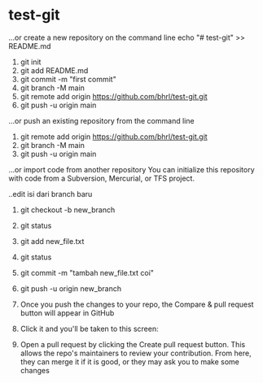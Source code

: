 

# test-git

…or create a new repository on the command line
echo "# test-git" >> README.md
1. git init
2. git add README.md
3. git commit -m "first commit"
4. git branch -M main
5. git remote add origin https://github.com/bhrl/test-git.git
6. git push -u origin main

…or push an existing repository from the command line
1. git remote add origin https://github.com/bhrl/test-git.git
2. git branch -M main
3. git push -u origin main

…or import code from another repository
You can initialize this repository with code from a Subversion, Mercurial, or TFS project.

..edit isi dari branch baru 
	
1. git checkout -b new_branch

2. git status 

3. git add new_file.txt

4. git status 

5. git commit -m "tambah new_file.txt coi"

6. git push -u origin new_branch

7. Once you push the changes to your repo, the Compare & pull request button will appear in GitHub

8. Click it and you'll be taken to this screen:

9. Open a pull request by clicking the Create pull request button. This allows the repo's maintainers to review your contribution. From here, they can merge it if it is good, or they may ask you to make some changes
